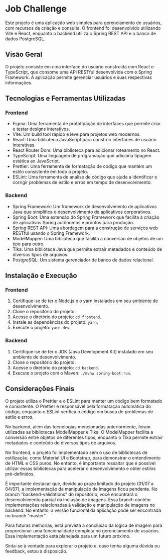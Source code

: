 # Job Challenge

Este projeto é uma aplicação web simples para gerenciamento de usuários, com recursos de criação e consulta. O frontend foi desenvolvido utilizando Vite e React, enquanto o backend utiliza o Spring REST API e o banco de dados PostgreSQL.

## Visão Geral

O projeto consiste em uma interface do usuário construída com React e TypeScript, que consome uma API RESTful desenvolvida com o Spring Framework. A aplicação permite gerenciar usuários e suas respectivas informações.

## Tecnologias e Ferramentas Utilizadas

### Frontend

- Figma: Uma ferramenta de prototipação de interfaces que permite criar e testar designs interativos.
- Vite: Um build tool rápido e leve para projetos web modernos.
- React: Uma biblioteca JavaScript para construir interfaces de usuário interativas.
- React Router Dom: Uma biblioteca para adicionar roteamento no React.
- TypeScript: Uma linguagem de programação que adiciona tipagem estática ao JavaScript.
- Prettier: Uma ferramenta de formatação de código que mantém um estilo consistente em todo o projeto.
- ESLint: Uma ferramenta de análise de código que ajuda a identificar e corrigir problemas de estilo e erros em tempo de desenvolvimento.

### Backend

- Spring Framework: Um framework de desenvolvimento de aplicativos Java que simplifica o desenvolvimento de aplicativos corporativos.
- Spring Boot: Uma extensão do Spring Framework que facilita a criação de aplicativos Spring autônomos e prontos para produção.
- Spring REST API: Uma abordagem para a construção de serviços web RESTful usando o Spring Framework.
- ModelMapper: Uma biblioteca que facilita a conversão de objetos de um tipo para outro.
- Tika: Uma biblioteca Java que permite extrair metadados e conteúdo de diversos tipos de arquivos.
- PostgreSQL: Um sistema gerenciador de banco de dados relacional.

## Instalação e Execução

### Frontend

1. Certifique-se de ter o Node.js e o yarn instalados em seu ambiente de desenvolvimento.
2. Clone o repositório do projeto.
3. Acesse o diretório do projeto: `cd frontend`.
4. Instale as dependências do projeto: `yarn`.
5. Execute o projeto: `yarn dev`.

### Backend

1. Certifique-se de ter o JDK (Java Development Kit) instalado em seu ambiente de desenvolvimento.
2. Clone o repositório do projeto.
3. Acesse o diretório do projeto: `cd backend`.
4. Execute o projeto com o Maven: `./mvnw spring-boot:run`.

## Considerações Finais

O projeto utiliza o Prettier e o ESLint para manter um código bem formatado e consistente. O Prettier é responsável pela formatação automática do código, enquanto o ESLint verifica o código em busca de problemas de estilo e erros.

No backend, além das tecnologias mencionadas anteriormente, foram utilizadas as bibliotecas ModelMapper e Tika. O ModelMapper facilita a conversão entre objetos de diferentes tipos, enquanto o Tika permite extrair metadados e conteúdo de diversos tipos de arquivos.

No frontend, o projeto foi implementado sem o uso de bibliotecas de estilização, como Material UI e Bootstrap, para demonstrar o entendimento de HTML e CSS puros. No entanto, é importante ressaltar que é possível utilizar essas bibliotecas para acelerar o desenvolvimento e obter estilos pré-definidos.

É importante destacar que, devido ao prazo limitado do projeto (01/07 a 04/07), a implementação da manipulação de imagens ficou pendente. No branch "backend-validations" do repositório, você encontrará o desenvolvimento parcial da inclusão de imagens. Essa branch contém implementações relacionadas à validação e manipulação de imagens no backend. No entanto, a versão funcional da aplicação pode ser encontrada no branch "master".

Para futuras melhorias, está prevista a conclusão da lógica de imagem para proporcionar uma funcionalidade completa no gerenciamento de usuários. Essa implementação está planejada para um futuro próximo.

Sinta-se à vontade para explorar o projeto e, caso tenha alguma dúvida ou feedback, estou à disposição.
